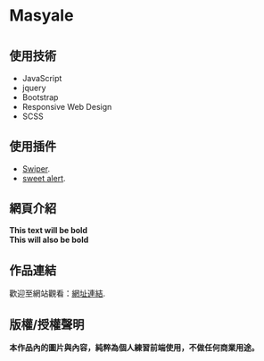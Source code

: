 # Masyale <h1>
## 使用技術
* JavaScript
* jquery
* Bootstrap
* Responsive Web Design
* SCSS 
## 使用插件
* [Swiper](https://swiperjs.com).
* [sweet alert](https://sweetalert2.github.io/#download).
## 網頁介紹


**This text will be bold**  
__This will also be bold__


## 作品連結
歡迎至網站觀看：[網址連結](https://j-mingyan.github.io/Masyale.github.io/westernRestaurant_1.html).


## 版權/授權聲明
**本作品內的圖片與內容，純粹為個人練習前端使用，不做任何商業用途。**
